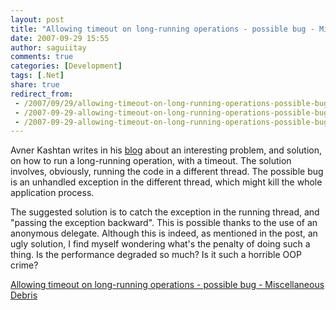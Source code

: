 ```yaml
---
layout: post
title: "Allowing timeout on long-running operations - possible bug - Miscellaneous Debris"
date: 2007-09-29 15:55
author: saguiitay
comments: true
categories: [Development]
tags: [.Net]
share: true
redirect_from:
 - /2007/09/29/allowing-timeout-on-long-running-operations-possible-bug-miscellaneous-debris/
 - /2007-09-29-allowing-timeout-on-long-running-operations-possible-bug-miscellaneous-debris/
 - /2007-09-29-allowing-timeout-on-long-running-operations-possible-bug-miscellaneous-debris
---
```

Avner Kashtan writes in his [blog](http://weblogs.asp.net/avnerk/default.aspx) about an interesting problem, 
and solution, on how to run a long-running operation, with a timeout. The solution involves, obviously, 
running the code in a different thread. The possible bug is an unhandled exception in the different thread, 
which might kill the whole application process.

The suggested solution is to catch the exception in the running thread, and "passing the exception backward".
This is possible thanks to the use of an anonymous delegate. Although this is indeed, as mentioned in the post,
an ugly solution, I find myself wondering what's the penalty of doing such a thing. Is the performance degraded
so much? Is it such a horrible OOP crime?

[Allowing timeout on long-running operations - possible bug - Miscellaneous Debris](http://weblogs.asp.net/avnerk/archive/2007/08/27/allowing-timeout-on-long-running-operations-possible-bug.aspx)
